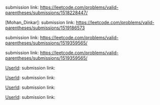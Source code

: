 
[UserId]: purvighatage
submission link: https://leetcode.com/problems/valid-parentheses/submissions/1518228447/


[Mohan_Dinkar]:
submission link: https://leetcode.com/problems/valid-parentheses/submissions/1519186573

[UserId]: Vinayak_J_G_009
submission link: https://leetcode.com/problems/valid-parentheses/submissions/1519359565/

[UserId]: Vinayak_J_G_009
submission link: https://leetcode.com/problems/valid-parentheses/submissions/1519359565/

[UserId]:
submission link: 

[UserId]:
submission link: 

[UserId]:
submission link: 

[UserId]:
submission link: 
